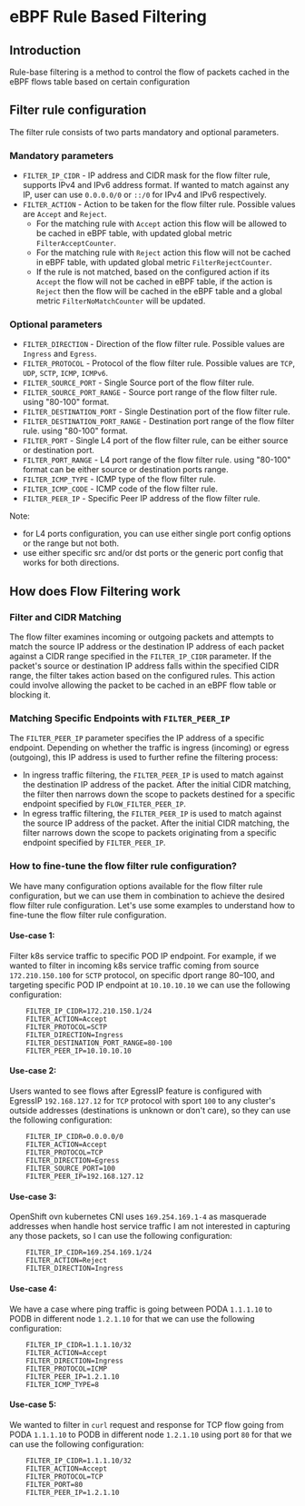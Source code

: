 # eBPF Rule Based Filtering

## Introduction 

Rule-base filtering is a method to control the flow of packets cached in the eBPF flows table based on certain configuration

## Filter rule configuration

 The filter rule consists of two parts mandatory and optional parameters.
 
### Mandatory parameters

- `FILTER_IP_CIDR` - IP address and CIDR mask for the flow filter rule, supports IPv4 and IPv6 address format.
  If wanted to match against any IP, user can use `0.0.0.0/0` or `::/0` for IPv4 and IPv6 respectively.
- `FILTER_ACTION` - Action to be taken for the flow filter rule. Possible values are `Accept` and `Reject`.
  - For the matching rule with `Accept` action this flow will be allowed to be cached in eBPF table, with updated global metric `FilterAcceptCounter`.
  - For the matching rule with `Reject` action this flow will not be cached in eBPF table, with updated global metric `FilterRejectCounter`.
  - If the rule is not matched, based on the configured action if its `Accept` the flow will not be cached in eBPF table, 
   if the action is `Reject` then the flow will be cached in the eBPF table and a global metric `FilterNoMatchCounter` will be updated.

### Optional parameters

- `FILTER_DIRECTION` - Direction of the flow filter rule. Possible values are `Ingress` and `Egress`.
- `FILTER_PROTOCOL` - Protocol of the flow filter rule. Possible values are `TCP`, `UDP`, `SCTP`, `ICMP`, `ICMPv6`.
- `FILTER_SOURCE_PORT` - Single Source port of the flow filter rule.
- `FILTER_SOURCE_PORT_RANGE` - Source port range of the flow filter rule. using "80-100" format.
- `FILTER_DESTINATION_PORT` - Single Destination port of the flow filter rule.
- `FILTER_DESTINATION_PORT_RANGE` - Destination port range of the flow filter rule. using "80-100" format.
- `FILTER_PORT` - Single L4 port of the flow filter rule, can be either source or destination port.
- `FILTER_PORT_RANGE` - L4 port range of the flow filter rule. using "80-100" format can be either source or destination ports range.
- `FILTER_ICMP_TYPE` - ICMP type of the flow filter rule.
- `FILTER_ICMP_CODE` - ICMP code of the flow filter rule.
- `FILTER_PEER_IP` - Specific Peer IP address of the flow filter rule.

Note: 
- for L4 ports configuration, you can use either single port config options or the range but not both.
- use either specific src and/or dst ports or the generic port config that works for both directions.

## How does Flow Filtering work

### Filter and CIDR Matching

The flow filter examines incoming or outgoing packets and attempts to match the source IP address or the destination IP address
of each packet against a CIDR range specified in the `FILTER_IP_CIDR` parameter. 
If the packet's source or destination IP address falls within the specified CIDR range, the filter takes action based on the configured rules. 
This action could involve allowing the packet to be cached in an eBPF flow table or blocking it.

### Matching Specific Endpoints with `FILTER_PEER_IP`

The `FILTER_PEER_IP` parameter specifies the IP address of a specific endpoint.
Depending on whether the traffic is ingress (incoming) or egress (outgoing), this IP address is used to further refine
the filtering process:
- In ingress traffic filtering, the `FILTER_PEER_IP` is used to match against the destination IP address of the packet. 
After the initial CIDR matching, the filter then narrows down the scope to packets destined for a specific endpoint
specified by `FLOW_FILTER_PEER_IP`.
- In egress traffic filtering, the `FILTER_PEER_IP` is used to match against the source IP address of the packet.
After the initial CIDR matching, the filter narrows down the scope to packets originating from a specific endpoint
specified by `FILTER_PEER_IP`.

### How to fine-tune the flow filter rule configuration?

We have many configuration options available for the flow filter rule configuration, but we can use them in combination to achieve the desired
flow filter rule configuration. Let's use some examples to understand how to fine-tune the flow filter rule configuration.

#### Use-case 1:

Filter k8s service traffic to specific POD IP endpoint.
For example, if we wanted to filter in incoming k8s service traffic coming from source `172.210.150.100` for `SCTP` protocol, 
on specific dport range 80–100, and targeting specific POD IP endpoint at `10.10.10.10` we can use the following configuration:

```shell
    FILTER_IP_CIDR=172.210.150.1/24
    FILTER_ACTION=Accept
    FILTER_PROTOCOL=SCTP
    FILTER_DIRECTION=Ingress
    FILTER_DESTINATION_PORT_RANGE=80-100
    FILTER_PEER_IP=10.10.10.10
```
 
#### Use-case 2:

Users wanted to see flows after EgressIP feature is configured with EgressIP `192.168.127.12` for `TCP` protocol with sport `100`
to any cluster's outside addresses (destinations is unknown or don't care), so they can use the following configuration:

```shell
    FILTER_IP_CIDR=0.0.0.0/0
    FILTER_ACTION=Accept
    FILTER_PROTOCOL=TCP
    FILTER_DIRECTION=Egress
    FILTER_SOURCE_PORT=100
    FILTER_PEER_IP=192.168.127.12
```

#### Use-case 3:

OpenShift ovn kubernetes CNI uses `169.254.169.1-4` as masquerade addresses when handle host service traffic
I am not interested in capturing any those packets, so I can use the following configuration:

```shell
    FILTER_IP_CIDR=169.254.169.1/24
    FILTER_ACTION=Reject
    FILTER_DIRECTION=Ingress
```

#### Use-case 4:

We have a case where ping traffic is going between PODA `1.1.1.10` to PODB in different node `1.2.1.10` for that we can use the following configuration:

```shell
    FILTER_IP_CIDR=1.1.1.10/32
    FILTER_ACTION=Accept
    FILTER_DIRECTION=Ingress
    FILTER_PROTOCOL=ICMP
    FILTER_PEER_IP=1.2.1.10
    FILTER_ICMP_TYPE=8
```

#### Use-case 5:

We wanted to filter in `curl` request and response for TCP flow going from PODA `1.1.1.10` to PODB in different node `1.2.1.10` using port `80`
for that we can use the following configuration:

```shell
    FILTER_IP_CIDR=1.1.1.10/32
    FILTER_ACTION=Accept
    FILTER_PROTOCOL=TCP
    FILTER_PORT=80
    FILTER_PEER_IP=1.2.1.10
```
